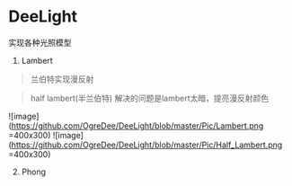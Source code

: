 # DeeLight
实现各种光照模型

1. Lambert
> 兰伯特实现漫反射

> half lambert(半兰伯特)
> 解决的问题是lambert太暗，提亮漫反射颜色 

![image](https://github.com/OgreDee/DeeLight/blob/master/Pic/Lambert.png =400x300)
![image](https://github.com/OgreDee/DeeLight/blob/master/Pic/Half_Lambert.png =400x300)

2. Phong
